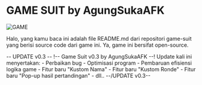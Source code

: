 # GAME SUIT by AgungSukaAFK
![GAME](https://user-images.githubusercontent.com/84656505/171426905-a59222fa-8403-45b2-bec0-9bd42443983c.PNG)


Halo, yang kamu baca ini adalah file README.md dari repositori game-suit yang berisi source code dari game ini.
Ya, game ini bersifat open-source. 

-- UPDATE v0.3 --
!-- Game Suit v0.3 by AgungSukaAFK --!
    Update kali ini menyertakan:
    - Perbaikan bug
    - Optimisasi program
    - Pembaruan efisiensi logika game
    - Fitur baru "Kustom Nama"
    - Fitur baru "Kustom Ronde"
    - Fitur baru "Pop-up hasil pertandingan"
    - dll..
--/UPDATE v0.3--
